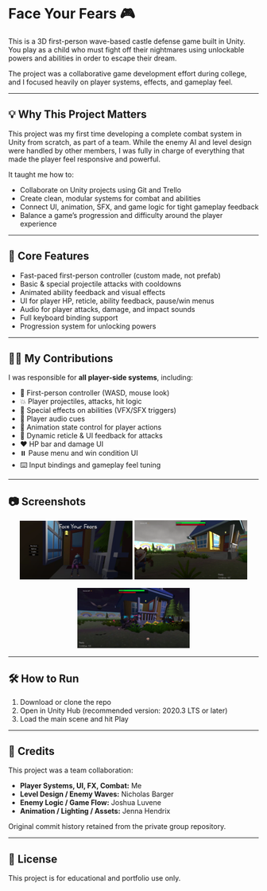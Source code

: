 # Face Your Fears 🎮
This is a 3D first-person wave-based castle defense game built in Unity. You play as a child who must fight off their nightmares using unlockable powers and abilities in order to escape their dream.

The project was a collaborative game development effort during college, and I focused heavily on player systems, effects, and gameplay feel.

---

## 💡 Why This Project Matters

This project was my first time developing a complete combat system in Unity from scratch, as part of a team. While the enemy AI and level design were handled by other members, I was fully in charge of everything that made the player feel responsive and powerful.

It taught me how to:
- Collaborate on Unity projects using Git and Trello
- Create clean, modular systems for combat and abilities
- Connect UI, animation, SFX, and game logic for tight gameplay feedback
- Balance a game’s progression and difficulty around the player experience

---

## 🚀 Core Features

- Fast-paced first-person controller (custom made, not prefab)
- Basic & special projectile attacks with cooldowns
- Animated ability feedback and visual effects
- UI for player HP, reticle, ability feedback, pause/win menus
- Audio for player attacks, damage, and impact sounds
- Full keyboard binding support
- Progression system for unlocking powers

---

## 🧑‍💻 My Contributions

I was responsible for **all player-side systems**, including:

- 🎯 First-person controller (WASD, mouse look)
- 💥 Player projectiles, attacks, hit logic
- 🌟 Special effects on abilities (VFX/SFX triggers)
- 🎵 Player audio cues
- 🔁 Animation state control for player actions
- 🎯 Dynamic reticle & UI feedback for attacks
- ❤️ HP bar and damage UI
- ⏸️ Pause menu and win condition UI
- ⌨️ Input bindings and gameplay feel tuning

---

## 📷 Screenshots

<p align="center">
  <img src="images/GameScreenshot1.PNG" width="45%" />
  <img src="images/GameScreenshot2.PNG" width="45%" />
</p>
<p align="center">
  <img src="images/GameScreenshot3.PNG" width="45%" />
</p>

---

## 🛠️ How to Run

1. Download or clone the repo
2. Open in Unity Hub (recommended version: 2020.3 LTS or later)
3. Load the main scene and hit Play

---

## 👥 Credits

This project was a team collaboration:

- **Player Systems, UI, FX, Combat:** Me
- **Level Design / Enemy Waves:** Nicholas Barger
- **Enemy Logic / Game Flow:** Joshua Luvene
- **Animation / Lighting / Assets:** Jenna Hendrix

Original commit history retained from the private group repository.

---

## 📝 License

This project is for educational and portfolio use only.
